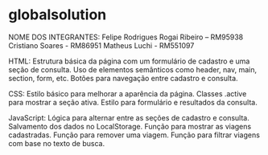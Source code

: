 # globalsolution

NOME DOS INTEGRANTES:
Felipe Rodrigues Rogai Ribeiro –  RM95938
Cristiano Soares - RM86951
Matheus Luchi - RM551097

HTML:
Estrutura básica da página com um formulário de cadastro e uma seção de consulta.
Uso de elementos semânticos como header, nav, main, section, form, etc.
Botões para navegação entre cadastro e consulta.

CSS:
Estilo básico para melhorar a aparência da página.
Classes .active para mostrar a seção ativa.
Estilo para formulário e resultados da consulta.

JavaScript:
Lógica para alternar entre as seções de cadastro e consulta.
Salvamento dos dados no LocalStorage.
Função para mostrar as viagens cadastradas.
Função para remover uma viagem.
Função para filtrar viagens com base no texto de busca.